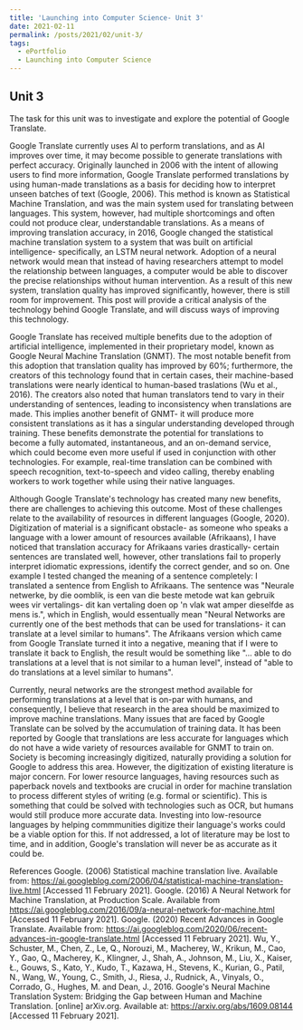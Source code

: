 ```yaml
---
title: 'Launching into Computer Science- Unit 3'
date: 2021-02-11
permalink: /posts/2021/02/unit-3/
tags:
  - ePortfolio
  - Launching into Computer Science
---
```


## Unit 3
The task for this unit was to investigate and explore the potential of Google Translate.

Google Translate currently uses AI to perform translations, and as AI improves over time, it may become possible to generate translations with perfect accuracy. Originally launched in 2006 with the intent of allowing users to find more information, Google Translate performed translations by using human-made translations as a basis for deciding how to interpret unseen batches of text (Google, 2006). This method is known as Statistical Machine Translation, and was the main system used for translating between languages. This system, however, had multiple shortcomings and often could not produce clear, understandable translations. As a means of improving translation accuracy, in 2016, Google changed the statistical machine translation system to a system that was built on artificial intelligence- specifically, an LSTM neural network. Adoption of a neural network would mean that instead of having researchers attempt to model the relationship between languages, a computer would be able to discover the precise relationships without human intervention. As a result of this new system, translation quality has improved significantly, however, there is still room for improvement. This post will provide a critical analysis of the technology behind Google Translate, and will discuss ways of improving this technology. 

Google Translate has received multiple benefits due to the adoption of artificial intelligence, implemented in their proprietary model, known as Google Neural Machine Translation (GNMT). The most notable benefit from this adoption that translation quality has improved by 60%; furthermore, the creators of this technology found that in certain cases, their machine-based translations were nearly identical to human-based traslations (Wu et al., 2016). The creators also noted that human translators tend to vary in their understanding of sentences, leading to inconsistency when translations are made. This implies another benefit of GNMT- it will produce more consistent translations as it has a singular understanding developed through training. These benefits demonstrate the potential for translations to become a fully automated, instantaneous, and an on-demand service, which could become even more useful if used in conjunction with other technologies. For example, real-time translation can be combined with speech recognition, text-to-speech and video calling, thereby enabling workers to work together while using their native languages.

Although Google Translate's technology has created many new benefits, there are challenges to achieving this outcome. Most of these challenges relate to the availability of resources in different languages (Google, 2020). Digitization of material is a significant obstacle- as someone who speaks a language with a lower amount of resources available (Afrikaans), I have noticed that translation accuracy for Afrikaans varies drastically- certain sentences are translated well, however, other translations fail to properly interpret idiomatic expressions, identify the correct gender, and so on. One example I tested changed the meaning of a sentence completely: I translated a sentence from English to Afrikaans. The sentence was "Neurale netwerke, by die oomblik, is een van die beste metode wat kan gebruik wees vir vertalings- dit kan vertaling doen op 'n vlak wat amper dieselfde as mens is.", which in English, would essentually mean "Neural Networks are currently one of the best methods that can be used for translations- it can translate at a level similar to humans". The Afrikaans version which came from Google Translate turned it into a negative, meaning that if I were to translate it back to English, the result would be something like "... able to do translations at a level that is not similar to a human level", instead of "able to do translations at a level similar to humans".

Currently, neural networks are the strongest method available for performing translations at a level that is on-par with humans, and consequently, I believe that research in the area should be maximized to improve machine translations. Many issues that are faced by Google Translate can be solved by the accumulation of training data. It has been reported by Google that translations are less accurate for languages which do not have a wide variety of resources available for GNMT to train on. Society is becoming increasingly digitized, naturally providing a solution for Google to address this area. However, the digitization of existing literature is major concern. For lower resource languages, having resources such as paperback novels and textbooks are crucial in order for machine translation to process different styles of writing (e.g. formal or scientific). This is something that could be solved with technologies such as OCR, but humans would still produce more accurate data. Investing into low-resource languages by helping commmunities digitize their language's works could be a viable option for this. If not addressed, a lot of literature may be lost to time, and in addition, Google's translation will never be as accurate as it could be.

References
Google. (2006) Statistical machine translation live. Available from: https://ai.googleblog.com/2006/04/statistical-machine-translation-live.html [Accessed 11 February 2021].
Google. (2016) A Neural Network for Machine Translation, at Production Scale. Available from https://ai.googleblog.com/2016/09/a-neural-network-for-machine.html [Accessed 11 February 2021].
Google. (2020) Recent Advances in Google Translate. Available from: https://ai.googleblog.com/2020/06/recent-advances-in-google-translate.html [Accessed 11 February 2021].
Wu, Y., Schuster, M., Chen, Z., Le, Q., Norouzi, M., Macherey, W., Krikun, M., Cao, Y., Gao, Q., Macherey, K., Klingner, J., Shah, A., Johnson, M., Liu, X., Kaiser, Ł., Gouws, S., Kato, Y., Kudo, T., Kazawa, H., Stevens, K., Kurian, G., Patil, N., Wang, W., Young, C., Smith, J., Riesa, J., Rudnick, A., Vinyals, O., Corrado, G., Hughes, M. and Dean, J., 2016. Google's Neural Machine Translation System: Bridging the Gap between Human and Machine Translation. [online] arXiv.org. Available at: <https://arxiv.org/abs/1609.08144> [Accessed 11 February 2021].